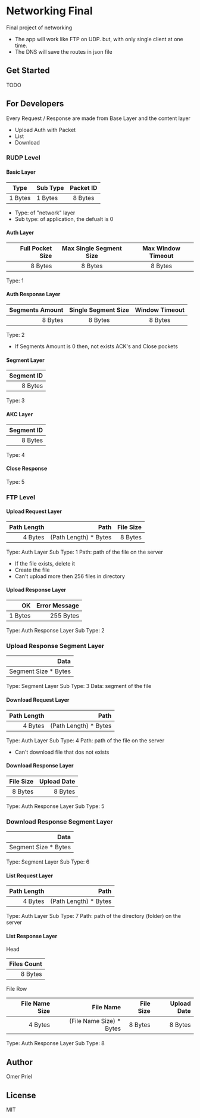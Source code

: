 # Networking Final

Final project of networking

* The app will work like FTP on UDP. but, with only single client at one time.
* The DNS will save the routes in json file

## Get Started

TODO

## For Developers

Every Request / Response are made from Base Layer and the content layer

* Upload
  Auth with Packet
* List
* Download

### RUDP Level

#### Basic Layer

|   Type  |  Sub Type  | Packet ID |
|---------|:-----------|:---------:|
| 1 Bytes | 1 Bytes    | 8 Bytes   |

* Type: of "network" layer
* Sub type: of application, the defualt is 0

#### Auth Layer

| Full Pocket Size | Max Single Segment Size | Max Window Timeout |
|-----------------:|:-----------------------:|:------------------:|
| 8 Bytes          | 8 Bytes                 | 8 Bytes            |

Type: 1

#### Auth Response Layer

| Segments Amount | Single Segment Size | Window Timeout |
|----------------:|:-------------------:|:--------------:|
| 8 Bytes         | 8 Bytes             | 8 Bytes        |

Type: 2

* If Segments Amount is 0 then, not exists ACK's and Close pockets

#### Segment Layer

| Segment ID |
|-----------:|
| 8 Bytes    |

Type: 3

#### AKC Layer

| Segment ID |
|-----------:|
| 8 Bytes    |

Type: 4

#### Close Response

Type: 5

### FTP Level

#### Upload Request Layer

| Path Length |         Path          | File Size |
|------------:|----------------------:|----------:|
| 4 Bytes     | (Path Length) * Bytes | 8 Bytes   |

Type: Auth Layer
Sub Type: 1
Path: path of the file on the server

* If the file exists, delete it
* Create the file
* Can't upload more then 256 files in directory

#### Upload Response Layer

| OK      | Error Message |
|--------:|--------------:|
| 1 Bytes | 255 Bytes     |

Type: Auth Response Layer
Sub Type: 2

### Upload Response Segment Layer

|         Data         |
|---------------------:|
| Segment Size * Bytes |

Type: Segment Layer
Sub Type: 3
Data: segment of the file

#### Download Request Layer

| Path Length |         Path          |
|------------:|----------------------:|
| 4 Bytes     | (Path Length) * Bytes |

Type: Auth Layer
Sub Type: 4
Path: path of the file on the server

* Can't download file that dos not exists

#### Download Response Layer

| File Size | Upload Date |
|----------:|------------:|
| 8 Bytes   | 8 Bytes     |

Type: Auth Response Layer
Sub Type: 5

### Download Response Segment Layer

|         Data         |
|---------------------:|
| Segment Size * Bytes |

Type: Segment Layer
Sub Type: 6

#### List Request Layer

| Path Length |         Path          |
|------------:|----------------------:|
| 4 Bytes     | (Path Length) * Bytes |

Type: Auth Layer
Sub Type: 7
Path: path of the directory (folder) on the server

#### List Response Layer

Head

|  Files Count |
|-------------:|
| 8 Bytes      |

File Row

| File Name Size |        File Name         | File Size | Upload Date |
|---------------:|-------------------------:|----------:|------------:|
| 4 Bytes        | (File Name Size) * Bytes | 8 Bytes   | 8 Bytes     |

Type: Auth Response Layer
Sub Type: 8

## Author

Omer Priel

## License

MIT
